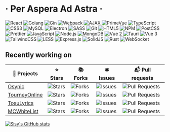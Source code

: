 # · Per Aspera Ad Astra ·

![React](https://img.shields.io/badge/-React-45b8d8?style=flat-square&logo=react&logoColor=white)
![Golang](https://img.shields.io/badge/-Golang-00ADD8?style=flat-square&logo=go&logoColor=white)
![Gin](https://img.shields.io/badge/-Gin-45b8d8?style=flat-square&logo=go&logoColor=white)
![Webpack](https://img.shields.io/badge/-Webpack-00ADD8?style=flat-square&logo=webpack&logoColor=white)
![AJAX](https://img.shields.io/badge/-AJAX-42A5F5?style=flat-square&logo=javascript&logoColor=white)
![PrimeVue](https://img.shields.io/badge/-PrimeVue-007ACC?style=flat-square&logo=primevue&logoColor=white)
![TypeScript](https://img.shields.io/badge/-TypeScript-1a73e8?style=flat-square&logo=typescript&logoColor=white)
![CSS3](https://img.shields.io/badge/-CSS3-5849BE?style=flat-square&logo=css3&logoColor=white)
![MySQL](https://img.shields.io/badge/-MySQL-311C87?style=flat-square&logo=mysql&logoColor=white)
![Electron](https://img.shields.io/badge/-Electron-430098?style=flat-square&logo=electron&logoColor=white)
![SASS](https://img.shields.io/badge/-SASS-764ABC?style=flat-square&logo=sass&logoColor=white)
![Git](https://img.shields.io/badge/-Git-B7178C?style=flat-square&logo=git&logoColor=white)
![HTML5](https://img.shields.io/badge/-HTML5-CC6699?style=flat-square&logo=html5&logoColor=white)
![NPM](https://img.shields.io/badge/-NPM-F05032?style=flat-square&logo=npm&logoColor=white)
![PostCSS](https://img.shields.io/badge/-PostCSS-E34F26?style=flat-square&logo=postcss&logoColor=white)
![Prettier](https://img.shields.io/badge/-Prettier-CB3837?style=flat-square&logo=prettier&logoColor=white)
![JavaScript](https://img.shields.io/badge/-JavaScript-DD3A0A?style=flat-square&logo=javascript&logoColor=white)
![Node.js](https://img.shields.io/badge/-Nodejs-F7B93E?style=flat-square&logo=Node.js&logoColor=white)
![MongoDB](https://img.shields.io/badge/-MongoDB-F7DF1E?style=flat-square&logo=mongodb&logoColor=white)
![Vue 2](https://img.shields.io/badge/-Vue-43853d?style=flat-square&logo=vue.js&logoColor=white)
![Tauri](https://img.shields.io/badge/-tauri-1a3a3f?style=flat-square&logo=tauri&logoColor=white)
![Vue 3](https://img.shields.io/badge/-Vue3-47A248?style=flat-square&logo=vue.js&logoColor=white)
![TailwindCSS](https://img.shields.io/badge/-TailwindCSS-4FC08D?style=flat-square&logo=tailwind-css&logoColor=white)
![LESS](https://img.shields.io/badge/-LESS-42b883?style=flat-square&logo=less&logoColor=white)
![Express.js](https://img.shields.io/badge/-Express.js-38B2AC?style=flat-square&logo=express&logoColor=white)
![SolidJS](https://img.shields.io/badge/-Solid-3d5c84?style=flat-square&logo=solid&logoColor=white)
![Rust](https://img.shields.io/badge/-Rust-1D365D?style=flat-square&logo=rust&logoColor=white)
![WebSocket](https://img.shields.io/badge/-WebSocket-010101?style=flat-square&logo=socket.io&logoColor=white)


## Recently working on

| 🎁 Projects | ⭐ Stars | 📚 Forks | 🛎 Issues | 📬 Pull requests |
|-------------|----------|----------|-----------|-----------------|
| [Osynic](https://github.com/SisypheOvO/Osynic) | ![Stars](https://img.shields.io/github/stars/SisypheOvO/Osynic?style=flat-square&labelColor=343b41) | ![Forks](https://img.shields.io/github/forks/SisypheOvO/Osynic?style=flat-square&labelColor=343b41) | ![Issues](https://img.shields.io/github/issues/SisypheOvO/Osynic?style=flat-square&labelColor=343b41) | ![Pull Requests](https://img.shields.io/github/issues-pr/SisypheOvO/Osynic?style=flat-square&labelColor=343b41) |
| [TourneyOnline](https://github.com/SIyuyuko/osu-tourney-online) | ![Stars](https://img.shields.io/github/stars/SIyuyuko/osu-tourney-online?style=flat-square&labelColor=343b41) | ![Forks](https://img.shields.io/github/forks/SIyuyuko/osu-tourney-online?style=flat-square&labelColor=343b41) | ![Issues](https://img.shields.io/github/issues/SIyuyuko/osu-tourney-online?style=flat-square&labelColor=343b41) | ![Pull Requests](https://img.shields.io/github/issues-pr/SIyuyuko/osu-tourney-online?style=flat-square&labelColor=343b41) |
| [TosuLyrics](https://github.com/HollisMeynell/tosu-lyrics) | ![Stars](https://img.shields.io/github/stars/HollisMeynell/tosu-lyrics?style=flat-square&labelColor=343b41) | ![Forks](https://img.shields.io/github/forks/HollisMeynell/tosu-lyrics?style=flat-square&labelColor=343b41) | ![Issues](https://img.shields.io/github/issues/HollisMeynell/tosu-lyrics?style=flat-square&labelColor=343b41) | ![Pull Requests](https://img.shields.io/github/issues-pr/HollisMeynell/tosu-lyrics?style=flat-square&labelColor=343b41) |
| [MCWhiteList](https://github.com/MoonWX/vue-mcwhitelist) | ![Stars](https://img.shields.io/github/stars/MoonWX/vue-mcwhitelist?style=flat-square&labelColor=343b41) | ![Forks](https://img.shields.io/github/forks/MoonWX/vue-mcwhitelist?style=flat-square&labelColor=343b41) | ![Issues](https://img.shields.io/github/issues/MoonWX/vue-mcwhitelist?style=flat-square&labelColor=343b41) | ![Pull Requests](https://img.shields.io/github/issues-pr/MoonWX/vue-mcwhitelist?style=flat-square&labelColor=343b41) |


[![Sisy's GitHub stats](https://github-readme-stats.vercel.app/api?username=SisypheOvO&show_icons=true&theme=calm_pink)](https://github.com/anuraghazra/github-readme-stats)

